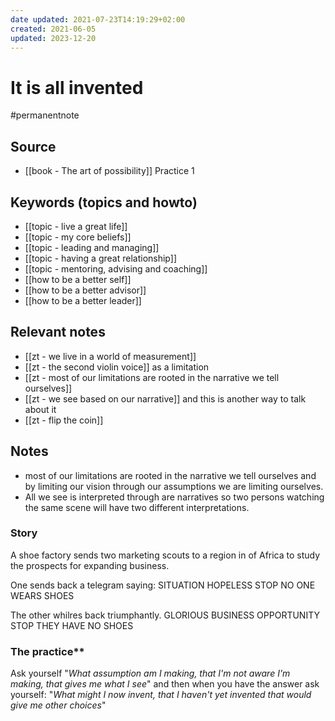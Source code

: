 ```yaml
---
date updated: 2021-07-23T14:19:29+02:00
created: 2021-06-05
updated: 2023-12-20
---
```

# It is all invented

#permanentnote

## Source

- [[book - The art of possibility]] Practice 1

## Keywords (topics and howto)

- [[topic - live a great life]]
- [[topic - my core beliefs]]
- [[topic - leading and managing]]
- [[topic - having a great relationship]]
- [[topic - mentoring, advising and coaching]]
- [[how to be a better self]]
- [[how to be a better advisor]]
- [[how to be a better leader]]

## Relevant notes

- [[zt - we live in a world of measurement]]
- [[zt - the second violin voice]] as a limitation
- [[zt - most of our limitations are rooted in the narrative we tell ourselves]]
- [[zt - we see based on our narrative]] and this is another way to talk about it
- [[zt - flip the coin]]

## Notes
- most of our limitations are rooted in the narrative we tell ourselves and by limiting our vision through our assumptions we are limiting ourselves.
- All we see is interpreted through are narratives so two persons watching the same scene will have two different interpretations.
  
### Story 
A shoe factory sends two marketing scouts to a region in of Africa to study the prospects for expanding business. 

One sends back a telegram saying:
SITUATION HOPELESS STOP NO ONE WEARS SHOES

The other whilres back triumphantly.
GLORIOUS BUSINESS OPPORTUNITY STOP THEY HAVE NO SHOES

 ### The practice**
   Ask yourself
   "_What assumption am I making, that I'm not aware I'm making, that gives me what I see_"
   and then when you have the answer ask yourself:
   "_What might I now invent, that I haven't yet invented that would give me other choices_"

